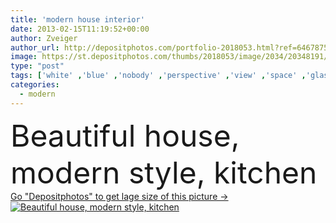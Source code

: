 ```yaml
---
title: 'modern house interior'
date: 2013-02-15T11:19:52+00:00
author: Zveiger
author_url: http://depositphotos.com/portfolio-2018053.html?ref=64678756
image: https://st.depositphotos.com/thumbs/2018053/image/2034/20348191/api_thumb_450.jpg?forcejpeg=true
type: "post"
tags: ['white' ,'blue' ,'nobody' ,'perspective' ,'view' ,'space' ,'glass' ,'luxury' ,'stone' ,'sky' ,'beautiful' ,'bright' ,'empty' ,'new' ,'light' ,'kitchen' ,'black' ,'style' ,'cook' ,'nice' ,'modern' ,'open' ,'landscape' ,'architecture' ,'house' ,'wall' ,'window' ,'interior' ,'indoor' ,'home' ,'stylish' ,'clear' ,'fingers' ,'lifestyle' ,'furniture' ,'room' ,'door' ,'mansion' ,'floor' ,'top' ,'sink' ,'villa' ,'veranda' ,'cabinet' ,'stove' ,'ladies' ,'hob' ,'furnished' ,'casa' ]
categories: 
  - modern
---
```

<div aling="center">
            <font size="60"> Beautiful house, modern style, kitchen</font>   
</div>
<div>
    <a href='https://depositphotos.com/20348191/stock-photo-modern-house-interior.html?ref=64678756' target=_blank > Go "Depositphotos" to get lage size of this picture ->
        <img href='https://depositphotos.com/20348191/stock-photo-modern-house-interior.html?ref=64678756' src='https://st.depositphotos.com/2018053/2034/i/950/depositphotos_20348191-stock-photo-modern-house-interior.jpg?forcejpeg=true' alt='Beautiful house, modern style, kitchen' >
    </a>
</div>
